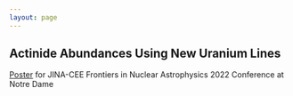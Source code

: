 ```yaml
---
layout: page
---
```


## Actinide Abundances Using New Uranium Lines
[Poster](https://sp-shah.github.io/JINACEE_2022_Poster) for JINA-CEE Frontiers in Nuclear Astrophysics 2022 Conference at Notre Dame
